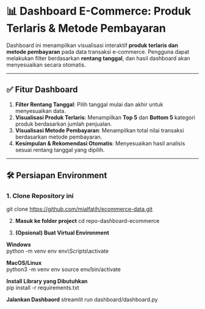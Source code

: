 # 📊 Dashboard E-Commerce: Produk Terlaris & Metode Pembayaran

Dashboard ini menampilkan visualisasi interaktif **produk terlaris dan metode pembayaran** pada data transaksi e-commerce. Pengguna dapat melakukan filter berdasarkan **rentang tanggal**, dan hasil dashboard akan menyesuaikan secara otomatis.

---

## ✅ Fitur Dashboard

1. **Filter Rentang Tanggal**: Pilih tanggal mulai dan akhir untuk menyesuaikan data.
2. **Visualisasi Produk Terlaris**: Menampilkan **Top 5** dan **Bottom 5** kategori produk berdasarkan jumlah penjualan.
3. **Visualisasi Metode Pembayaran**: Menampilkan total nilai transaksi berdasarkan metode pembayaran.
4. **Kesimpulan & Rekomendasi Otomatis**: Menyesuaikan hasil analisis sesuai rentang tanggal yang dipilih.

---

## 🛠️ Persiapan Environment

### 1. **Clone Repository ini**

git clone https://github.com/mialfatih/ecommerce-data.git

2. **Masuk ke folder project**
   cd repo-dashboard-ecommerce

3. **(Opsional) Buat Virtual Environment**

**Windows**<br>
python -m venv env
env\Scripts\activate

**MacOS/Linux**<br>
python3 -m venv env
source env/bin/activate

**Install Library yang Dibutuhkan**<br>
pip install -r requirements.txt

**Jalankan Dashbaord**
streamlit run dashboard/dashboard.py

